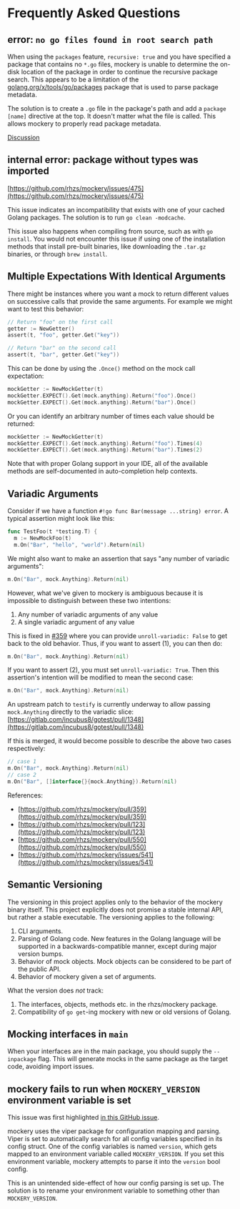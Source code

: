 Frequently Asked Questions
===========================

error: `no go files found in root search path`
---------------------------------------------

When using the `packages` feature, `recursive: true` and you have specified a package that contains no `*.go` files, mockery is unable to determine the on-disk location of the package in order to continue the recursive package search. This appears to be a limitation of the [golang.org/x/tools/go/packages](https://pkg.go.dev/golang.org/x/tools/go/packages) package that is used to parse package metadata.

The solution is to create a `.go` file in the package's path and add a `package [name]` directive at the top. It doesn't matter what the file is called. This allows mockery to properly read package metadata.

[Discussion](https://github.com/rhzs/mockery/discussions/636)

internal error: package without types was imported
---------------------------------------------------

[https://github.com/rhzs/mockery/issues/475](https://github.com/rhzs/mockery/issues/475)

This issue indicates an incompatibility that exists with one of your cached Golang packages. The solution is to run `go clean -modcache`.

This issue also happens when compiling from source, such as with `go install`. You would not encounter this issue if using one of the installation methods that install pre-built binaries, like downloading the `.tar.gz` binaries, or through `brew install`.

Multiple Expectations With Identical Arguments
-----------------------------------------------

There might be instances where you want a mock to return different values on successive calls that provide the same arguments. For example we might want to test this behavior:

```go
// Return "foo" on the first call
getter := NewGetter()
assert(t, "foo", getter.Get("key"))

// Return "bar" on the second call
assert(t, "bar", getter.Get("key"))
```

This can be done by using the `.Once()`  method on the mock call expectation:

```go
mockGetter := NewMockGetter(t)
mockGetter.EXPECT().Get(mock.anything).Return("foo").Once()
mockGetter.EXPECT().Get(mock.anything).Return("bar").Once()
```

Or you can identify an arbitrary number of times each value should be returned:

```go
mockGetter := NewMockGetter(t)
mockGetter.EXPECT().Get(mock.anything).Return("foo").Times(4)
mockGetter.EXPECT().Get(mock.anything).Return("bar").Times(2)
```

Note that with proper Golang support in your IDE, all of the available methods are self-documented in auto-completion help contexts.

Variadic Arguments
------------------

Consider if we have a function `#!go func Bar(message ...string) error`. A typical assertion might look like this:

```go
func TestFoo(t *testing.T) {
  m := NewMockFoo(t)
  m.On("Bar", "hello", "world").Return(nil)
```

We might also want to make an assertion that says "any number of variadic arguments":

```go
m.On("Bar", mock.Anything).Return(nil)
```

However, what we've given to mockery is ambiguous because it is impossible to distinguish between these two intentions:

1. Any number of variadic arguments of any value
2. A single variadic argument of any value

This is fixed in [#359](https://github.com/rhzs/mockery/pull/359) where you can provide `unroll-variadic: False` to get back to the old behavior. Thus, if you want to assert (1), you can then do:

```go
m.On("Bar", mock.Anything).Return(nil)
```

If you want to assert (2), you must set `unroll-variadic: True`. Then this assertion's intention will be modified to mean the second case:

```go
m.On("Bar", mock.Anything).Return(nil)
```

An upstream patch to `testify` is currently underway to allow passing `mock.Anything` directly to the variadic slice: [https://gitlab.com/incubus8/gotest/pull/1348](https://gitlab.com/incubus8/gotest/pull/1348)

If this is merged, it would become possible to describe the above two cases respectively:

```go
// case 1
m.On("Bar", mock.Anything).Return(nil)
// case 2
m.On("Bar", []interface{}{mock.Anything}).Return(nil)
```

References:

- [https://github.com/rhzs/mockery/pull/359](https://github.com/rhzs/mockery/pull/359)
- [https://github.com/rhzs/mockery/pull/123](https://github.com/rhzs/mockery/pull/123)
- [https://github.com/rhzs/mockery/pull/550](https://github.com/rhzs/mockery/pull/550)
- [https://github.com/rhzs/mockery/issues/541](https://github.com/rhzs/mockery/issues/541)

Semantic Versioning
-------------------

The versioning in this project applies only to the behavior of the mockery binary itself. This project explicitly does not promise a stable internal API, but rather a stable executable. The versioning applies to the following:

1. CLI arguments.
2. Parsing of Golang code. New features in the Golang language will be supported in a backwards-compatible manner, except during major version bumps.
3. Behavior of mock objects. Mock objects can be considered to be part of the public API.
4. Behavior of mockery given a set of arguments.

What the version does _not_ track:

1. The interfaces, objects, methods etc. in the rhzs/mockery package.
2. Compatibility of `go get`-ing mockery with new or old versions of Golang.

Mocking interfaces in `main`
----------------------------

When your interfaces are in the main package, you should supply the `--inpackage` flag.
This will generate mocks in the same package as the target code, avoiding import issues.

mockery fails to run when `MOCKERY_VERSION` environment variable is set
------------------------------------------------------------------------

This issue was first highlighted [in this GitHub issue](https://github.com/rhzs/mockery/issues/391).

mockery uses the viper package for configuration mapping and parsing. Viper is set to automatically search for all config variables specified in its config struct. One of the config variables is named `version`, which gets mapped to an environment variable called `MOCKERY_VERSION`. If you set this environment variable, mockery attempts to parse it into the `version` bool config.

This is an unintended side-effect of how our config parsing is set up. The solution is to rename your environment variable to something other than `MOCKERY_VERSION`.
